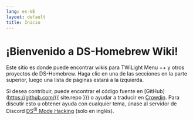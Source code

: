 ```yaml
---
lang: es-VE
layout: default
title: Inicio
---
```


# ¡Bienvenido a DS-Homebrew Wiki!

Este sitio es donde puede encontrar wikis para TWiLight Menu ++ y otros proyectos de DS-Homebrew. Haga clic en una de las secciones en la parte superior, luego una lista de páginas estará a la izquierda.

Si desea contribuir, puede encontrar el código fuente en [GitHub](https://github.com/{{ site.repo }}) o ayudar a traducir en [Crowdin](https://crowdin.com/project/ds-homebrew-wiki). Para discutir esto u obtener ayuda con cualquier tema, únase al servidor de Discord [DS<sup>(i)</sup> Mode Hacking](https://ds-hombrew.com/discord) (solo en inglés).
